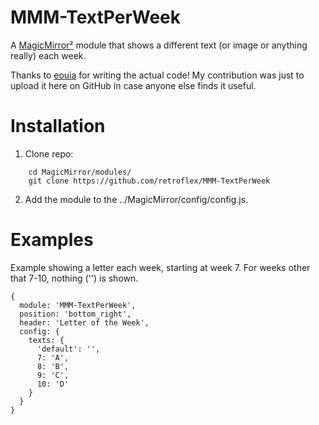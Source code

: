 # MMM-TextPerWeek
A [MagicMirror²](https://github.com/MichMich/MagicMirror) module that shows a different text (or image or anything really) each week.

Thanks to [eouia](https://github.com/eouia) for writing the actual code! My contribution was just to upload it here on GitHub in case anyone else finds it useful.

# Installation
1. Clone repo:
```
	cd MagicMirror/modules/
	git clone https://github.com/retroflex/MMM-TextPerWeek
```

2. Add the module to the ../MagicMirror/config/config.js.

# Examples
Example showing a letter each week, starting at week 7. For weeks other that 7-10, nothing ('') is shown.
```
{
  module: 'MMM-TextPerWeek',
  position: 'bottom_right',
  header: 'Letter of the Week',
  config: {
    texts: {
      'default': '',
      7: 'A',
      8: 'B',
      9: 'C',
      10: 'D'
    }
  }
}
